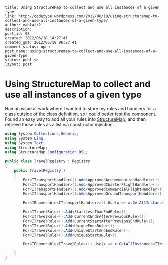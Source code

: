 ```
title: Using StructureMap to collect and use all instances of a given type
link: http://codetype.wordpress.com/2012/06/18/using-structuremap-to-collect-and-use-all-instances-of-a-given-type/
author: mablair2
description:
post_id: 98
created: 2012/06/18 14:27:41
created_gmt: 2012/06/18 06:27:41
comment_status: open
post_name: using-structuremap-to-collect-and-use-all-instances-of-a-given-type
status: publish
layout: post
```

# Using StructureMap to collect and use all instances of a given type

Had an issue at work where I wanted to store my rules and handlers for a class outside of the class definition, so I could better test the component. Found an easy way to add all your rules into [StructureMap](http://docs.structuremap.net/), and then retrieve those rules as a list via constructor injection.

``` cs
using System.Collections.Generic;
using System.Linq;
using System.Text;
using StructureMap;
using StructureMap.Configuration.DSL;

public class TravelRegistry : Registry
{
    public TravelRegistry()
    {
        For<ITransportHandler>().Add<ApprovedAccommodationHandler>();
        For<ITransportHandler>().Add<ApprovedCharterFlightHandler>();
        For<ITransportHandler>().Add<ApprovedCommercialFlightHandler>();
        For<ITransportHandler>().Add<ApprovedGroundTransportHandler>();

        For<IEnumerable<ITransportHandler>>().Use(x => x.GetAllInstances<ITransportHandler>());

        For<ITravelRule>().Add<StartLessThanEndRule>();
        For<ITravelRule>().Add<CurrentEndsAfterPreviousRule>();
        For<ITravelRule>().Add<CurrentStartAfterPreviousEndRule>();
        For<ITravelRule>().Add<UniqueEndsRule>();
        For<ITravelRule>().Add<UniqueStartAndEndRule>();
        For<ITravelRule>().Add<UniqueStartsRule>();

        For<IEnumerable<ITravelRule>>().Use(x => x.GetAllInstances<ITravelRule>());

    }
}
```


